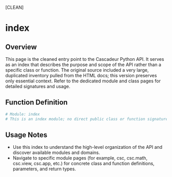 [CLEAN]

# index

## Overview

This page is the cleaned entry point to the Cascadeur Python API. It serves as an index that describes the purpose and scope of the API rather than a specific class or function. The original source included a very large, duplicated inventory pulled from the HTML docs; this version preserves only essential context. Refer to the dedicated module and class pages for detailed signatures and usage.

## Function Definition

```python
# Module: index
# This is an index module; no direct public class or function signatures are documented here.
```

## Usage Notes

- Use this index to understand the high-level organization of the API and discover available modules and domains.
- Navigate to specific module pages (for example, csc, csc.math, csc.view, csc.app, etc.) for concrete class and function definitions, parameters, and return types.

